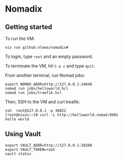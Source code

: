 # Nomadix

## Getting started

To run the VM:

```
nix run github:nlewo/nomadix#
```

To login, type `root` and an empty password.

To terminate the VM, hit `C-a c` and type `quit`.

From another terminal, run Nomad jobs:

```
export NOMAD_ADDR=http://127.0.0.1:34646
nomad run jobs/helloworld.hcl
nomad run jobs/traefik.hcl
```

Then, SSH to the VM and curl treafik:

```
ssh  root@127.0.0.1 -p 30022
[root@nixos:~]# curl -L http://helloworld.nomad:8901
hello world
```

## Using Vault

    export VAULT_ADDR=http://127.0.0.1:38200
    export VAULT_TOKEN=root
    vault status
